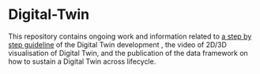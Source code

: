# Digital-Twin
This repository contains ongoing work and information related to [a step by step guideline](Image/Building%20steps.png) of the Digital Twin development , the video of 2D/3D visualisation of Digital Twin, and the publication of the data framework on how to sustain a Digital Twin across lifecycle. 
